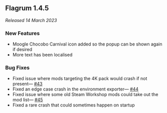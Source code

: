 ## Flagrum 1.4.5

_Released 14 March 2023_

### New Features

- Moogle Chocobo Carnival icon added so the popup can be shown again if desired
- More text has been localised

### Bug Fixes

- Fixed issue where mods targeting the 4K pack would crash if not present—
  [#43](https://github.com/Kizari/Flagrum/issues/43)
- Fixed an edge case crash in the environment exporter—
  [#44](https://github.com/Kizari/Flagrum/issues/44)
- Fixed issue where some old Steam Workshop mods could take out the mod list—
  [#45](https://github.com/Kizari/Flagrum/issues/45)
- Fixed a rare crash that could sometimes happen on startup